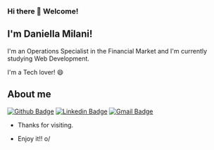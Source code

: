 ### Hi there 👋  Welcome!
 
## I'm Daniella Milani!
 
I'm an Operations Specialist in the Financial Market and I'm currently studying Web Development.

I'm a Tech lover! 😄 
 
## About me 
[![Github Badge](https://img.shields.io/badge/-Github-000?style=flat-square&logo=Github&logoColor=white&link=https://github.com/danimilani)](https://github.com/danimilani)
[![Linkedin Badge](https://img.shields.io/badge/-LinkedIn-blue?style=flat-square&logo=Linkedin&logoColor=white&link=https://www.linkedin.com/in/daniella-milani/)](https://www.linkedin.com/in/daniella-milani/)
[![Gmail Badge](https://img.shields.io/badge/-Gmail-c14438?style=flat-square&logo=Gmail&logoColor=white&link=mailto:mp.danii@gmail.com)](mailto:mp.danii@gmail.com)
 
- Thanks for visiting. 
 
- Enjoy it!! o/
